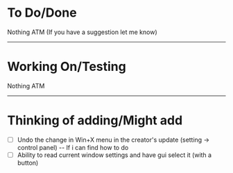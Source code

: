 # To Do/Done
Nothing ATM (If you have a suggestion let me know)

-------------------------------------------------------------------------------------------------------------
# Working On/Testing
Nothing ATM

-------------------------------------------------------------------------------------------------------------
# Thinking of adding/Might add
- [ ] Undo the change in Win+X menu in the creator's update (setting -> control panel) -- If i can find how to do
- [ ] Ability to read current window settings and have gui select it (with a button)
